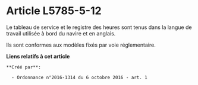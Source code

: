 # Article L5785-5-12

Le tableau de service et le registre des heures sont tenus dans la langue de travail utilisée à bord du navire et en
anglais. 

Ils sont conformes aux modèles fixés par voie réglementaire.

**Liens relatifs à cet article**

	**Créé par**:

	  - Ordonnance n°2016-1314 du 6 octobre 2016 - art. 1
